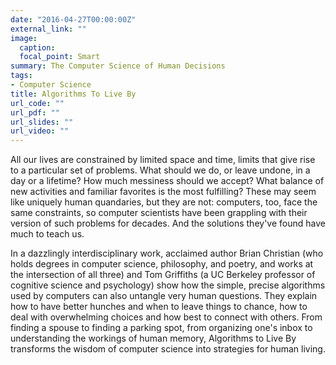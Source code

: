 ```yaml
---
date: "2016-04-27T00:00:00Z"
external_link: ""
image:
  caption:
  focal_point: Smart
summary: The Computer Science of Human Decisions
tags:
- Computer Science
title: Algorithms To Live By
url_code: ""
url_pdf: ""
url_slides: ""
url_video: ""
---
```


All our lives are constrained by limited space and time, limits that give rise to a particular set of problems. What should we do, or leave undone, in a day or a lifetime? How much messiness should we accept? What balance of new activities and familiar favorites is the most fulfilling? These may seem like uniquely human quandaries, but they are not: computers, too, face the same constraints, so computer scientists have been grappling with their version of such problems for decades. And the solutions they've found have much to teach us.

In a dazzlingly interdisciplinary work, acclaimed author Brian Christian (who holds degrees in computer science, philosophy, and poetry, and works at the intersection of all three) and Tom Griffiths (a UC Berkeley professor of cognitive science and psychology) show how the simple, precise algorithms used by computers can also untangle very human questions. They explain how to have better hunches and when to leave things to chance, how to deal with overwhelming choices and how best to connect with others. From finding a spouse to finding a parking spot, from organizing one's inbox to understanding the workings of human memory, Algorithms to Live By transforms the wisdom of computer science into strategies for human living.